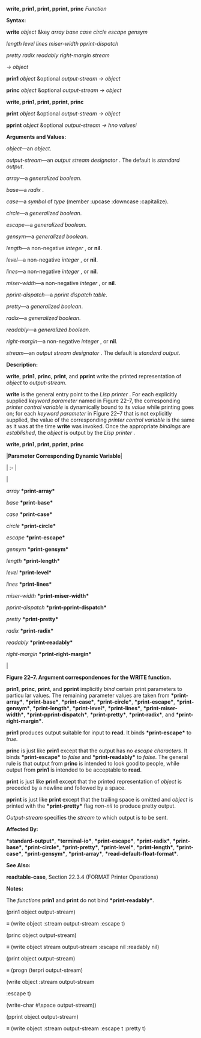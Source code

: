 **write, prin1, print, pprint, princ** *Function* 



**Syntax:** 



**write** *object* &amp;key *array base case circle escape gensym* 



*length level lines miser-width pprint-dispatch* 



*pretty radix readably right-margin stream* 



*→ object* 



**prin1** *object* &amp;optional *output-stream → object* 



**princ** *object* &amp;optional *output-stream → object* 







 



 



**write, prin1, print, pprint, princ** 



**print** *object* &amp;optional *output-stream → object* 



**pprint** *object* &amp;optional *output-stream → hno valuesi* 



**Arguments and Values:** 



*object*—an *object*. 



*output-stream*—an *output stream designator* . The default is *standard output*. 



*array*—a *generalized boolean*. 



*base*—a *radix* . 



*case*—a *symbol* of *type* (member :upcase :downcase :capitalize). 



*circle*—a *generalized boolean*. 



*escape*—a *generalized boolean*. 



*gensym*—a *generalized boolean*. 



*length*—a non-negative *integer* , or **nil**. 



*level*—a non-negative *integer* , or **nil**. 



*lines*—a non-negative *integer* , or **nil**. 



*miser-width*—a non-negative *integer* , or **nil**. 



*pprint-dispatch*—a *pprint dispatch table*. 



*pretty*—a *generalized boolean*. 



*radix*—a *generalized boolean*. 



*readably*—a *generalized boolean*. 



*right-margin*—a non-negative *integer* , or **nil**. 



*stream*—an *output stream designator* . The default is *standard output*. 



**Description:** 



**write**, **prin1**, **princ**, **print**, and **pprint** write the printed representation of *object* to *output-stream*. 



**write** is the general entry point to the *Lisp printer* . For each explicitly supplied *keyword parameter* named in Figure 22–7, the corresponding *printer control variable* is dynamically bound to its *value* while printing goes on; for each *keyword parameter* in Figure 22–7 that is not explicitly supplied, the value of the corresponding *printer control variable* is the same as it was at the time **write** was invoked. Once the appropriate *bindings* are *established*, the *object* is output by the *Lisp printer* . 







 



 



**write, prin1, print, pprint, princ** 



|**Parameter Corresponding Dynamic Variable**|

| :- |

|<p>*array* **\*print-array\*** </p><p>*base* **\*print-base\*** </p><p>*case* **\*print-case\*** </p><p>*circle* **\*print-circle\*** </p><p>*escape* **\*print-escape\*** </p><p>*gensym* **\*print-gensym\*** </p><p>*length* **\*print-length\*** </p><p>*level* **\*print-level\*** </p><p>*lines* **\*print-lines\*** </p><p>*miser-width* **\*print-miser-width\*** </p><p>*pprint-dispatch* **\*print-pprint-dispatch\*** </p><p>*pretty* **\*print-pretty\*** </p><p>*radix* **\*print-radix\*** </p><p>*readably* **\*print-readably\*** </p><p>*right-margin* **\*print-right-margin\***</p>|





**Figure 22–7. Argument correspondences for the WRITE function.** 



**prin1**, **princ**, **print**, and **pprint** implicitly *bind* certain print parameters to particu lar values. The remaining parameter values are taken from **\*print-array\***, **\*print-base\***, **\*print-case\***, **\*print-circle\***, **\*print-escape\***, **\*print-gensym\***, **\*print-length\***, **\*print-level\***, **\*print-lines\***, **\*print-miser-width\***, **\*print-pprint-dispatch\***, **\*print-pretty\***, **\*print-radix\***, and **\*print-right-margin\***. 



**prin1** produces output suitable for input to **read**. It binds **\*print-escape\*** to *true*. 



**princ** is just like **prin1** except that the output has no *escape characters*. It binds **\*print-escape\*** to *false* and **\*print-readably\*** to *false*. The general rule is that output from **princ** is intended to look good to people, while output from **prin1** is intended to be acceptable to **read**. 



**print** is just like **prin1** except that the printed representation of *object* is preceded by a newline and followed by a space. 



**pprint** is just like **print** except that the trailing space is omitted and *object* is printed with the **\*print-pretty\*** flag *non-nil* to produce pretty output. 



*Output-stream* specifies the *stream* to which output is to be sent. 



**Affected By:** 



**\*standard-output\***, **\*terminal-io\***, **\*print-escape\***, **\*print-radix\***, **\*print-base\***, **\*print-circle\***, **\*print-pretty\***, **\*print-level\***, **\*print-length\***, **\*print-case\***, **\*print-gensym\***, **\*print-array\***, **\*read-default-float-format\***. 







 



 



**See Also:** 



**readtable-case**, Section 22.3.4 (FORMAT Printer Operations) 



**Notes:** 



The *functions* **prin1** and **print** do not bind **\*print-readably\***. 



(prin1 object output-stream) 



*≡* (write object :stream output-stream :escape t) 



(princ object output-stream) 



*≡* (write object stream output-stream :escape nil :readably nil) 



(print object output-stream) 



*≡* (progn (terpri output-stream) 



(write object :stream output-stream 



:escape t) 



(write-char #\space output-stream)) 



(pprint object output-stream) 



*≡* (write object :stream output-stream :escape t :pretty t) 



